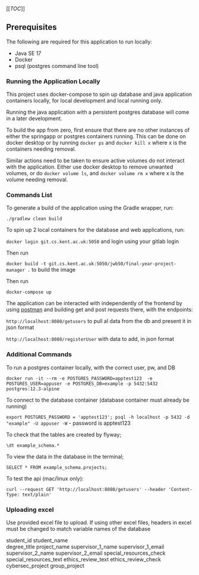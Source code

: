 [[_TOC_]]

## Prerequisites

The following are required for this application to run locally:
 - Java SE 17
 - Docker
 - psql (postgres command line tool)

### Running the Application Locally

This project uses docker-compose to spin up database and java application containers
locally, for local development and local running only. 

Running the java application with a persistent postgres database will come in a later development.

To build the app from zero, first ensure that there are no other instances of either the springapp or postgres containers running. This can be done on docker desktop or by running `docker ps` and `docker kill x` where x is the containers needing removal.

Similar actions need to be taken to ensure active volumes do not interact with the application. Either use docker desktop to remove unwanted volumes, or do `docker volume ls`, and `docker volume rm x` where x is the volume needing removal.
### Commands List

To generate a build of the application using the Gradle wrapper, run:

`./gradlew clean build`

To spin up 2 local containers for the database and web applications, run: 

`docker login git.cs.kent.ac.uk:5050` and login using your gitlab login

Then run

`docker build -t git.cs.kent.ac.uk:5050/jwb50/final-year-project-manager .` to build the image

Then run

`docker-compose up`

The application can be interacted with independently of the frontend by using [postman](https://www.postman.com/downloads/) and building get and post requests there, with the endpoints:

`http://localhost:8080/getusers` to pull al data from the db and present it in json format

`http://localhost:8080/registerUser` with data to add, in json format






### Additional Commands

To run a postgres container locally, with the correct user, pw, and DB

`docker run -it --rm -e POSTGRES_PASSWORD=apptest123  -e POSTGRES_USER=appuser -e POSTGRES_DB=example -p 5432:5432 postgres:12.3-alpine `

To connect to the database container (database container must already be running)

`export POSTGRES_PASSWORD = 'apptest123'; psql -h localhost -p 5432 -d "example" -U appuser -W` - password is apptest123

To check that the tables are created by flyway; 

`\dt example_schema.*`

To view the data in the database in the terminal;

`SELECT * FROM example_schema.projects;`

To test the api (mac/linux only):

`curl --request GET 'http://localhost:8080/getusers' --header 'Content-Type: text/plain'`


### Uploading excel
Use provided excel file to upload.
If using other excel files, headers in excel must be changed to match variable names of the database

student_id
student_name   
degree_title
project_name
supervisor_1_name
supervisor_1_email
supervisor_2_name
supervisor_2_email
special_resources_check
special_resources_text
ethics_review_text
ethics_review_check
cybersec_project
group_project